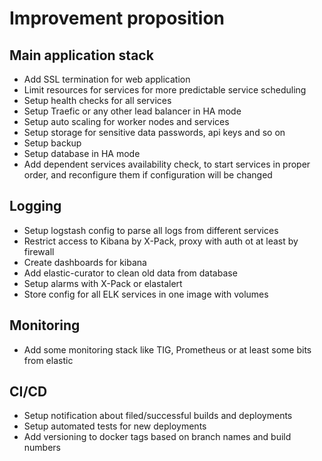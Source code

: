 # Improvement proposition #

## Main application stack ##

- Add SSL termination for web application
- Limit resources for services for more predictable service scheduling
- Setup health checks for all services
- Setup Traefic or any other lead balancer in HA mode
- Setup auto scaling for worker nodes and services
- Setup storage for sensitive data passwords, api keys and so on
- Setup backup
- Setup database in HA mode
- Add dependent services availability check, to start services in proper order, and reconfigure them if configuration will be changed

## Logging ##

- Setup logstash config to parse all logs from different services
- Restrict access to Kibana by X-Pack, proxy with auth ot at least by firewall
- Create dashboards for kibana
- Add elastic-curator to clean old data from database
- Setup alarms with X-Pack or elastalert
- Store config for all ELK services in one image with volumes

## Monitoring ##

- Add some monitoring stack like TIG, Prometheus or at least some bits from elastic

## CI/CD ##

- Setup notification about filed/successful builds and deployments
- Setup automated tests for new deployments
- Add versioning to docker tags based on branch names and build numbers


